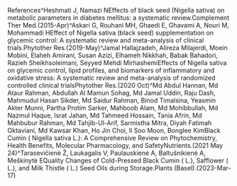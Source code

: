 References^Heshmati J, Namazi NEffects of black seed (Nigella sativa) on metabolic parameters in diabetes mellitus: a systematic review.Complement Ther Med.(2015-Apr)^Askari G, Rouhani MH, Ghaedi E, Ghavami A, Nouri M, Mohammadi HEffect of Nigella sativa (black seed) supplementation on glycemic control: A systematic review and meta-analysis of clinical trials.Phytother Res.(2019-May)^Jamal Hallajzadeh, Alireza Milajerdi, Moein Mobini, Elaheh Amirani, Susan Azizi, Elhameh Nikkhah, Babak Bahadori, Razieh Sheikhsoleimani, Seyyed Mehdi MirhashemiEffects of Nigella sativa on glycemic control, lipid profiles, and biomarkers of inflammatory and oxidative stress: A systematic review and meta-analysis of randomized controlled clinical trialsPhytother Res.(2020 Oct)^Md Abdul Hannan, Md Ataur Rahman, Abdullah Al Mamun Sohag, Md Jamal Uddin, Raju Dash, Mahmudul Hasan Sikder, Md Saidur Rahman, Binod Timalsina, Yeasmin Akter Munni, Partha Protim Sarker, Mahboob Alam, Md Mohibbullah, Md Nazmul Haque, Israt Jahan, Md Tahmeed Hossain, Tania Afrin, Md Mahbubur Rahman, Md Tahjib-Ul-Arif, Sarmistha Mitra, Diyah Fatimah Oktaviani, Md Kawsar Khan, Ho Jin Choi, Il Soo Moon, Bonglee KimBlack Cumin ( Nigella sativa L.): A Comprehensive Review on Phytochemistry, Health Benefits, Molecular Pharmacology, and SafetyNutrients.(2021 May 24)^Tarasevičienė Ž, Laukagalis V, Paulauskienė A, Baltušnikienė A, Meškinytė EQuality Changes of Cold-Pressed Black Cumin ( L.), Safflower ( L.), and Milk Thistle ( L.) Seed Oils during Storage.Plants (Basel).(2023-Mar-17)